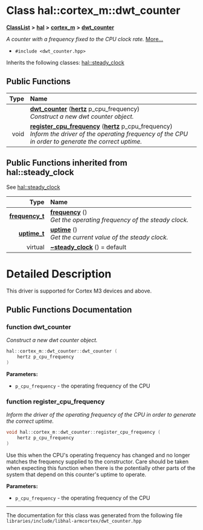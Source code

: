 

# Class hal::cortex\_m::dwt\_counter



[**ClassList**](annotated.md) **>** [**hal**](namespacehal.md) **>** [**cortex\_m**](namespacehal_1_1cortex__m.md) **>** [**dwt\_counter**](classhal_1_1cortex__m_1_1dwt__counter.md)



_A counter with a frequency fixed to the CPU clock rate._ [More...](#detailed-description)

* `#include <dwt_counter.hpp>`



Inherits the following classes: [hal::steady\_clock](classhal_1_1steady__clock.md)






















































## Public Functions

| Type | Name |
| ---: | :--- |
|   | [**dwt\_counter**](#function-dwt_counter) ([**hertz**](namespacehal.md#typedef-hertz) p\_cpu\_frequency) <br>_Construct a new dwt counter object._  |
|  void | [**register\_cpu\_frequency**](#function-register_cpu_frequency) ([**hertz**](namespacehal.md#typedef-hertz) p\_cpu\_frequency) <br>_Inform the driver of the operating frequency of the CPU in order to generate the correct uptime._  |


## Public Functions inherited from hal::steady_clock

See [hal::steady\_clock](classhal_1_1steady__clock.md)

| Type | Name |
| ---: | :--- |
|  [**frequency\_t**](structhal_1_1steady__clock_1_1frequency__t.md) | [**frequency**](#function-frequency) () <br>_Get the operating frequency of the steady clock._  |
|  [**uptime\_t**](structhal_1_1steady__clock_1_1uptime__t.md) | [**uptime**](#function-uptime) () <br>_Get the current value of the steady clock._  |
| virtual  | [**~steady\_clock**](#function-steady_clock) () = default<br> |






















































# Detailed Description


This driver is supported for Cortex M3 devices and above. 


    
## Public Functions Documentation




### function dwt\_counter 

_Construct a new dwt counter object._ 
```C++
hal::cortex_m::dwt_counter::dwt_counter (
    hertz p_cpu_frequency
) 
```





**Parameters:**


* `p_cpu_frequency` - the operating frequency of the CPU 




        



### function register\_cpu\_frequency 

_Inform the driver of the operating frequency of the CPU in order to generate the correct uptime._ 
```C++
void hal::cortex_m::dwt_counter::register_cpu_frequency (
    hertz p_cpu_frequency
) 
```



Use this when the CPU's operating frequency has changed and no longer matches the frequency supplied to the constructor. Care should be taken when expecting this function when there is the potentially other parts of the system that depend on this counter's uptime to operate.




**Parameters:**


* `p_cpu_frequency` - the operating frequency of the CPU 




        

------------------------------
The documentation for this class was generated from the following file `libraries/include/libhal-armcortex/dwt_counter.hpp`


